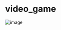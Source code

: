 # video_game
![image](https://image.noelshack.com/fichiers/2024/15/3/1712755140-imagen-2024-04-10-151900608.png)
